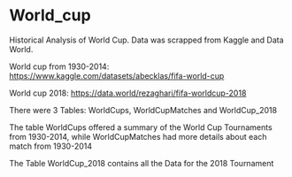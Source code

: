 # World_cup

Historical Analysis of World Cup. Data was scrapped from Kaggle and Data World.

World cup from 1930-2014: https://www.kaggle.com/datasets/abecklas/fifa-world-cup

World cup 2018: https://data.world/rezaghari/fifa-worldcup-2018


There were 3 Tables: WorldCups, WorldCupMatches and WorldCup_2018

The table WorldCups offered a summary of the World Cup Tournaments from 1930-2014, while WorldCupMatches had more details about each match from 1930-2014

The Table WorldCup_2018 contains all the Data for the 2018 Tournament
